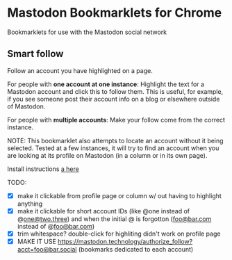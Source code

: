 # Mastodon Bookmarklets for Chrome
Bookmarklets for use with the Mastodon social network

## Smart follow

Follow an account you have highlighted on a page.

For people with **one account at one instance**: Highlight the text for a Mastodon account and click this to follow them. This is useful, for example, if you see someone post their account info on a blog or elsewhere outside of Mastodon.

For people with **multiple accounts**: Make your follow come from the correct instance. 

NOTE: This bookmarklet also attempts to locate an account without it being selected. Tested at a few instances, it will try to find an account when you are looking at its profile on Mastodon (in a column or in its own page).

Install instructions [a here](https://sophware.github.io/mastodon-bookmarklets/)

TODO:

* [x] make it clickable from profile page or column w/ out having to highlight anything
* [x] make it clickable for short account IDs (like @one instead of @one@two.three) and when the initial @ is forgotton (foo@bar.com instead of @foo@bar.com) 
* [x] trim whitespace? double-click for highliting didn't work on profile page
* [x] MAKE IT USE https://mastodon.technology/authorize_follow?acct=foo@bar.social (bookmarks dedicated to each account)
